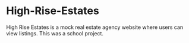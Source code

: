 # High-Rise-Estates
High Rise Estates is a mock real estate agency website where users can view listings. This was a school project.

